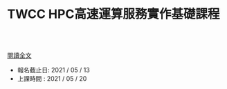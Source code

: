# TWCC HPC高速運算服務實作基礎課程

<!--more-->
<!--193-->
<br><br/>

[閱讀全文](https://edu.nchc.org.tw/course/one_course_introduction.asp?lms_auto_course_id=3952&from_course_list_url=homepage)

* 報名截止日: 2021 / 05 / 13
* 上課時間  : 2021 / 05 / 20
